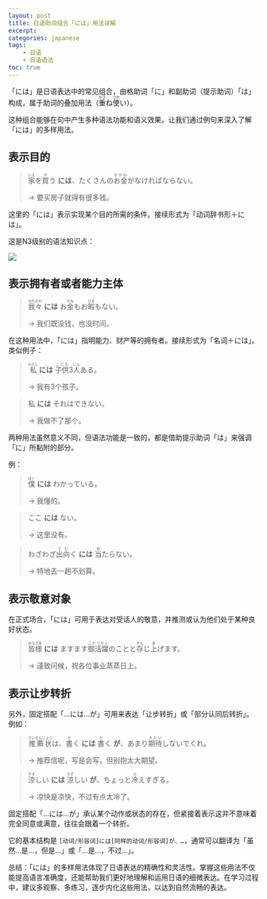 ```yaml
---
layout: post
title: 日语助词组合「には」用法详解
excerpt:
categories: japanese
tags:
    - 日语
    - 日语语法
toc: true
---
```


「には」是日语表达中的常见组合，由格助词「に」和副助词<span class="more">（提示助词）</span>「は」构成，属于助词的叠加用法<span class="more">（<ruby>重<rt>かさ</rt></ruby>ね<ruby>使<rt>つか</rt></ruby>い）</span>。

这种组合能够在句中产生多种语法功能和语义效果。让我们通过例句来深入了解「には」的多样用法。

## 表示目的

> <ruby>家<rt>いえ</rt></ruby>を<ruby>買<rt>か</rt></ruby>う **には**、たくさんの<ruby>お金<rt>おかね</rt></ruby>がなければならない。
> 
> <span class="more">→ 要买房子就得有很多钱。</span>

这里的「には」表示实现某个目的所需的条件。接续形式为「动词辞书形＋には」。

这是N3级别的语法知识点：

![](/assets/images/japanese/niwa.jpg)

## 表示拥有者或者能力主体

> <ruby>我々<rt>われわれ</rt></ruby> **には** お<ruby>金<rt>かね</rt></ruby>もお<ruby>暇<rt>ひま</rt></ruby>もない。
>
> <span class="more">→ 我们既没钱，也没时间。</span>

在这种用法中，「には」指明能力、财产等的拥有者。接续形式为「名词＋には」。类似例子：

> <ruby>私<rt>わたし</rt></ruby> **には** <ruby>子供<rt>こども</rt></ruby>3<ruby>人<rt>にん</rt></ruby>ある。
>
> <span class="more">→ 我有3个孩子。</span>

> 私 **には** それはできない。
>
> <span class="more">→ 我做不了那个。</span>

两种用法虽然意义不同，但语法功能是一致的，都是借助提示助词「は」来强调「に」所黏附的部分。

例：

> <ruby>僕<rt>ぼく</rt></ruby> **には** わかっている。
> 
> <span class="more">→ 我懂的。</span>

> ここ **には** ない。
> 
> <span class="more">→ 这里没有。</span>

> わざわざ<ruby>出向<rt>でむ</rt></ruby>く **には** <ruby>当<rt>あ</rt></ruby>たらない。
>
> <span class="more">→ 特地去一趟不划算。</span>

## 表示敬意对象

在正式场合，「には」可用于表达对受话人的敬意，并推测或认为他们处于某种良好状态。

> <ruby>皆様<rt>みなさま</rt></ruby> **には** ますます<ruby>御活躍<rt>ごかつやく</rt></ruby>のことと<ruby>存<rt>ぞん</rt></ruby>じ<ruby>上<rt>あ</rt></ruby>げます。
> 
> <span class="more">→ 谨致问候，祝各位事业蒸蒸日上。</span>

## 表示让步转折

另外，固定搭配「…には…が」可用来表达「让步转折」或「部分认同后转折」。例如：

> <ruby>推薦状<rt>すいせんじょう</rt></ruby>は、<ruby>書<rt>か</rt></ruby>く **には** <ruby>書<rt>か</rt></ruby>く **が**、あまり<ruby>期待<rt>きたい</rt></ruby>しないでくれ。
> 
> <span class="more">→ 推荐信呢，写是会写，但别抱太大期望。</span>

> <ruby>涼<rt>すず</rt></ruby>しい **には** <ruby>涼<rt>すず</rt></ruby>しい **が**、ちょっと<ruby>冷<rt>ひ</rt></ruby>えすぎる。
> 
> <span class="more">→ 凉快是凉快，不过有点太冷了。</span>

固定搭配「…には…が」承认某个动作或状态的存在，但紧接着表示这并不意味着完全同意或满意，往往会跟着一个转折。

它的基本结构是 `[动词/形容词]には[同样的动词/形容词]が、…`，通常可以翻译为「虽然…是…，但是…」或「…是…，不过…」。

总结：「には」的多样用法体现了日语表达的精确性和灵活性。掌握这些用法不仅能提高语言准确度，还能帮助我们更好地理解和运用日语的细微表达。在学习过程中，建议多观察、多练习，逐步内化这些用法，以达到自然流畅的表达。